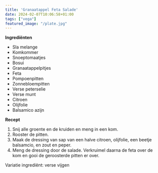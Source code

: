 ```yaml
---
title: 'Granaatappel Feta Salade'
date: 2024-02-07T10:06:58+01:00
tags: ["vega"]
featured_image: "/plate.jpg"
---
```


**Ingrediënten**
- Sla melange
- Komkommer
- Snoeptomaatjes
- Bosui
- Granaatappelpitjes
- Feta
- Pompoenpitten
- Zonnebloempitten
- Verse peterselie
- Verse munt
- Citroen
- Olijfolie
- Balsamico azijn

**Recept**
1. Snij alle groente en de kruiden en meng in een kom.
2. Rooster de pitten.
3. Maak de dressing van sap van een halve citroen, olijfolie, een beetje balsamcio, en zout en peper.
4. Meng de dressing door de salade. Verkruimel daarna de feta over de kom en gooi de geroosterde pitten er over.

Variatie ingrediënt: verse vijgen 